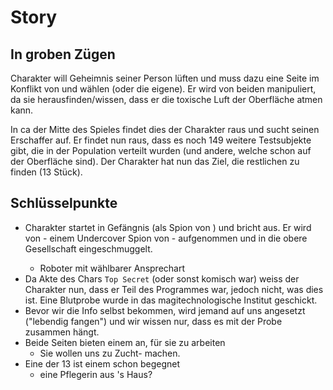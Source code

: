 # Story
## In groben Zügen
Charakter will Geheimnis seiner Person lüften und muss dazu eine Seite im
Konflikt von <Rot> und <Blau> wählen (oder die eigene). Er wird von beiden
manipuliert, da sie herausfinden/wissen, dass er die toxische Luft der
Oberfläche atmen kann.

In ca der Mitte des Spieles findet dies der Charakter raus und sucht seinen
Erschaffer auf. Er findet nun raus, dass es noch 149 weitere Testsubjekte gibt,
die in der Population verteilt wurden (und andere, welche schon auf der
Oberfläche sind). Der Charakter hat nun das Ziel, die restlichen zu finden (13
Stück).

## Schlüsselpunkte
* Charakter startet in Gefängnis (als Spion von <Blau>) und bricht aus. Er wird
  von <Name Henry> - einem Undercover Spion von <Blau> - aufgenommen und in die
  obere Gesellschaft eingeschmuggelt.
  - Roboter mit wählbarer Ansprechart
* Da Akte des Chars `Top Secret` (oder sonst komisch war) weiss der Charakter
  nun, dass er Teil des <Name> Programmes war, jedoch nicht, was dies ist. Eine
  Blutprobe wurde in das magitechnologische Institut geschickt.
* Bevor wir die Info selbst bekommen, wird jemand auf uns angesetzt ("lebendig
  fangen") und wir wissen nur, dass es mit der Probe zusammen hängt.
* Beide Seiten bieten einem an, für sie zu arbeiten
  - Sie wollen uns zu Zucht-<X> machen.
* Eine der 13 ist einem schon begegnet
  - eine Pflegerin aus <Name Henry>'s Haus?
